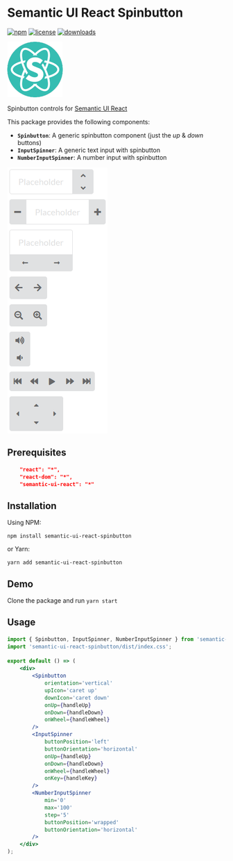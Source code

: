 # Semantic UI React Spinbutton

[![npm](https://img.shields.io/npm/v/semantic-ui-react-spinbutton.svg)](https://www.npmjs.com/package/semantic-ui-react-spinbutton)
[![license](https://img.shields.io/github/license/artevelde-uas/semantic-ui-react-spinbutton.svg)](https://spdx.org/licenses/ISC)
[![downloads](https://img.shields.io/npm/dt/semantic-ui-react-spinbutton.svg)](https://www.npmjs.com/package/semantic-ui-react-spinbutton)

![Semantic UI logo](https://raw.githubusercontent.com/artevelde-uas/semantic-ui-react-spinbutton/master/docs/semantic-ui-logo.png)

Spinbutton controls for [Semantic UI React](https://react.semantic-ui.com/)

This package provides the following components:

- **`Spinbutton`**: A generic spinbutton component (just the *up* & *down* buttons)
- **`InputSpinner`**: A generic text input with spinbutton
- **`NumberInputSpinner`**: A number input with spinbutton

![Example image of numberInput](https://raw.githubusercontent.com/artevelde-uas/semantic-ui-react-spinbutton/master/docs/examples.png)

## Prerequisites

```json
    "react": "*",
    "react-dom": "*",
    "semantic-ui-react": "*"
```

## Installation

Using NPM:

```shell
npm install semantic-ui-react-spinbutton
```

or Yarn:

```shell
yarn add semantic-ui-react-spinbutton
```

## Demo

Clone the package and run `yarn start`

## Usage

```jsx
import { Spinbutton, InputSpinner, NumberInputSpinner } from 'semantic-ui-react-spinbutton';
import 'semantic-ui-react-spinbutton/dist/index.css';

export default () => (
    <div>
        <Spinbutton
            orientation='vertical'
            upIcon='caret up'
            downIcon='caret down'
            onUp={handleUp}
            onDown={handleDown}
            onWheel={handleWheel}
        />
        <InputSpinner
            buttonPosition='left'
            buttonOrientation='horizontal'
            onUp={handleUp}
            onDown={handleDown}
            onWheel={handleWheel}
            onKey={handleKey}
        />
        <NumberInputSpinner
            min='0'
            max='100'
            step='5'
            buttonPosition='wrapped'
            buttonOrientation='horizontal'
        />
    </div>
);
```
